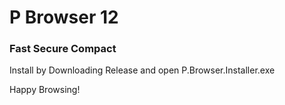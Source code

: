 # P Browser 12
### Fast Secure Compact
Install by Downloading Release and open P.Browser.Installer.exe

Happy Browsing!
